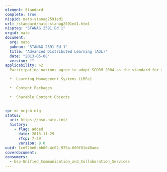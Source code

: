 ```yaml
---
element: Standard
complete: true
nispid: nato-stanag2591ed1
url: /standard/nato-stanag2591ed1.html
nisptag: "STANAG 2591 Ed 1"
orgid: nato
document:
  org: nato
  pubnum: "STANAG 2591 Ed 1"
  title: "Advanced Distributed Learning (ADL)"
  date: "2013-05-08"
  version: ""
applicability: >2
  Participating nations agree to adopt SCORM 2004 as the standard for the purpose of conformance of the following 

  *  Learning Management Systems (LMSs)

  *  Content Packages

  *  Sharable Content Objects

  
rp: mc-mcjsb-ntg
status:
  uri: https://nso.nato.int/
  history: 
    - flag: added
      date: 2013-11-29
      rfcp: 7-39
      version: 8.0
uuid: 1ce52be0-bb80-4c02-975a-860f81e40aea
coverdocument:
consumers:
  - bsp-Unified_Communication_and_Collaboration_Services
---
```

